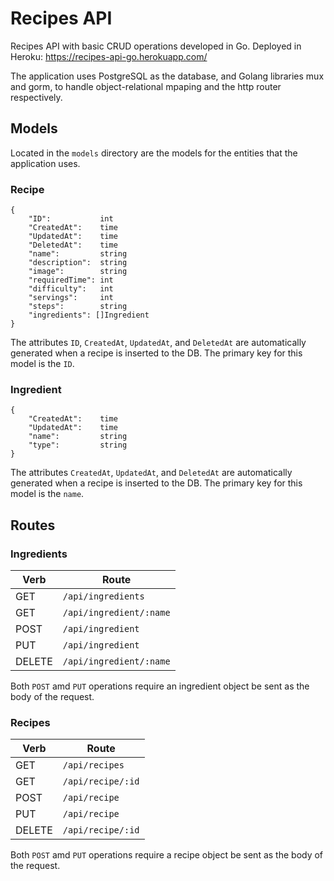 # Recipes API
Recipes API with basic CRUD operations developed in Go. Deployed in Heroku: https://recipes-api-go.herokuapp.com/

The application uses PostgreSQL as the database, and Golang libraries mux and gorm, to handle object-relational mpaping and the http router respectively.

## Models
Located in the `models` directory are the models for the entities that the application uses.
### Recipe
```
{
    "ID":           int
    "CreatedAt":    time
    "UpdatedAt":    time
    "DeletedAt":    time
    "name":         string
    "description":  string
    "image":        string
    "requiredTime": int
    "difficulty":   int
    "servings":     int
    "steps":        string
    "ingredients": []Ingredient
}
```
The attributes `ID`, `CreatedAt`, `UpdatedAt`, and `DeletedAt` are automatically generated when a recipe is inserted to the DB. The primary key for this model is the `ID`.

### Ingredient
```
{
    "CreatedAt":    time
    "UpdatedAt":    time
    "name":         string
    "type":         string
}
```
The attributes `CreatedAt`, `UpdatedAt`, and `DeletedAt` are automatically generated when a recipe is inserted to the DB. The primary key for this model is the `name`.

## Routes
### Ingredients
|  Verb | Route  |
|---|---|
|  GET |  `/api/ingredients` |
|  GET |  `/api/ingredient/:name` |
|  POST | `/api/ingredient` |
|  PUT |  `/api/ingredient` |
|  DELETE |  `/api/ingredient/:name` |
Both `POST` amd `PUT` operations require an ingredient object be sent as the body of the request.

### Recipes
|  Verb | Route  |
|---|---|
|  GET |  `/api/recipes` |
|  GET |  `/api/recipe/:id` |
|  POST | `/api/recipe` |
|  PUT |  `/api/recipe` |
|  DELETE |  `/api/recipe/:id` |
Both `POST` amd `PUT` operations require a recipe object be sent as the body of the request.
